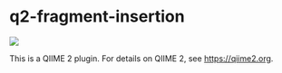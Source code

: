 # q2-fragment-insertion

![](https://github.com/qiime2/q2-fragment-insertion/workflows/ci/badge.svg)

This is a QIIME 2 plugin. For details on QIIME 2, see https://qiime2.org.